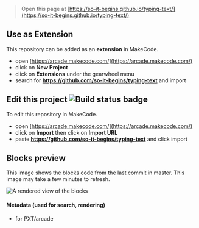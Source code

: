  


> Open this page at [https://so-it-begins.github.io/typing-text/](https://so-it-begins.github.io/typing-text/)

## Use as Extension

This repository can be added as an **extension** in MakeCode.

* open [https://arcade.makecode.com/](https://arcade.makecode.com/)
* click on **New Project**
* click on **Extensions** under the gearwheel menu
* search for **https://github.com/so-it-begins/typing-text** and import

## Edit this project ![Build status badge](https://github.com/so-it-begins/typing-text/workflows/MakeCode/badge.svg)

To edit this repository in MakeCode.

* open [https://arcade.makecode.com/](https://arcade.makecode.com/)
* click on **Import** then click on **Import URL**
* paste **https://github.com/so-it-begins/typing-text** and click import

## Blocks preview

This image shows the blocks code from the last commit in master.
This image may take a few minutes to refresh.

![A rendered view of the blocks](https://github.com/so-it-begins/typing-text/raw/master/.github/makecode/blocks.png)

#### Metadata (used for search, rendering)

* for PXT/arcade
<script src="https://makecode.com/gh-pages-embed.js"></script><script>makeCodeRender("{{ site.makecode.home_url }}", "{{ site.github.owner_name }}/{{ site.github.repository_name }}");</script>
